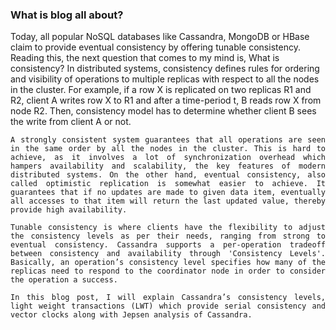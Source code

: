 ### What is blog all about?
<span style='text-align: justify;'>
    Today, all popular NoSQL databases like Cassandra, MongoDB or HBase claim to provide eventual consistency by offering tunable consistency. Reading this, the next question that comes to my mind is, What is consistency? In distributed systems, consistency defines rules for ordering and visibility of operations to multiple replicas with respect to all the nodes in the cluster. For example, if a row X is replicated on two replicas R1 and R2, client A writes row X to R1 and after a time-period t, B reads row X from node R2. Then, consistency model has to determine whether client B sees the write from client A or not.
    
    A strongly consistent system guarantees that all operations are seen in the same order by all the nodes in the cluster. This is hard to achieve, as it involves a lot of synchronization overhead which hampers availability and scalability, the key features of modern distributed systems. On the other hand, eventual consistency, also called optimistic replication is somewhat easier to achieve. It guarantees that if no updates are made to given data item, eventually all accesses to that item will return the last updated value, thereby provide high availability. 
    
    Tunable consistency is where clients have the flexibility to adjust the consistency levels as per their needs, ranging from strong to eventual consistency. Cassandra supports a per-operation tradeoff between consistency and availability through 'Consistency Levels'. Basically, an operation’s consistency level specifies how many of the replicas need to respond to the coordinator node in order to consider the operation a success.

    In this blog post, I will explain Cassandra’s consistency levels, light weight transactions (LWT) which provide serial consistency and vector clocks along with Jepsen analysis of Cassandra. 
</span>



